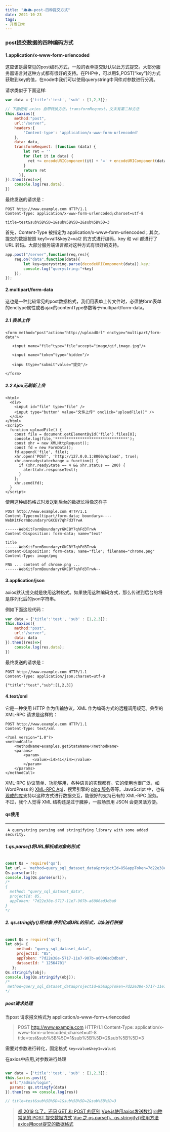 ```yaml
---
title: "🌦🌦-post-四种提交方式"
date: 2021-10-23
tags: 
- 开发日常
---
```

### post提交数据的四种编码方式

#### 1.application/x-www-form-urlencoded
这应该是最常见的post编码方式，一般的表单提交默认以此方式提交。大部分服务器语言对这种方式都有很好的支持。在PHP中，可以用$_POST[“key”]的方式获取到key的值，在node中我们可以使用querystring中间件对参数进行分离。

请求类似于下面这样:
```js
var data = {'title':'test', 'sub' : [1,2,3]};

// 下面使用 axios 自带转换方法，transformRequest，文末有第二种方法
this.$axios({
    method:"post",
    url:"/server",
    headers:{
        'Content-type': 'application/x-www-form-urlencoded'
    },
    data: data,
    transformRequest: [function (data) {
        let ret = ''
        for (let it in data) {
          ret += encodeURIComponent(it) + '=' + encodeURIComponent(data[it]) + '&'
        }
        return ret
      }],
}).then((res)=>{
    console.log(res.data);
})

```
最终发送的请求是：
```
POST http://www.example.com HTTP/1.1
Content-Type: application/x-www-form-urlencoded;charset=utf-8

title=test&sub%5B%5D=1&sub%5B%5D=2&sub%5B%5D=3
```

首先，Content-Type 被指定为 application/x-www-form-urlencoded；其次，提交的数据按照 key1=val1&key2=val2 的方式进行编码，key 和 val 都进行了 URL 转码。大部分服务端语言都对这种方式有很好的支持。

```js
app.post("/server",function(req,res){
    req.on("data",function(data){
        let key=querystring.parse(decodeURIComponent(data)).key;
        console.log("querystring:"+key)
    });
});
```



#### 2.multipart/form-data
这也是一种比较常见的post数据格式，我们用表单上传文件时，必须使form表单的enctype属性或者ajax的contentType参数等于multipart/form-data。

##### 2.1 表单上传
```
<form method="post"action="http://uploadUrl" enctype="multipart/form-data">

   <input name="file"type="file"accept="image/gif,image.jpg"/>

   <input name="token"type="hidden"/>

   <inpu ttype="submit"value="提交"/>

</form>

```
##### 2.2 Ajax无刷新上传
```
<html>
  <div>
    <input id="file" type="file" />
    <input type="button" value="文件上传" onclick="uploadFile()" />
  </div>
</html>
<script>
  function uploadFile() {
    const file = document.getElementById('file').files[0];
    console.log(file,'********************************');
    const xhr = new XMLHttpRequest();
    const fd = new FormData();
    fd.append('file', file);
    xhr.open('POST', 'http://127.0.0.1:8000/upload', true);
    xhr.onreadystatechange = function() {
      if (xhr.readyState == 4 && xhr.status == 200) {
        alert(xhr.responseText);
      }
    };
    xhr.send(fd);
  }
</script>
```

使用这种编码格式时发送到后台的数据长得像这样子

```
POST http://www.example.com HTTP/1.1
Content-Type:multipart/form-data; boundary=----WebKitFormBoundaryrGKCBY7qhFd3TrwA

------WebKitFormBoundaryrGKCBY7qhFd3TrwA
Content-Disposition: form-data; name="text"

title
------WebKitFormBoundaryrGKCBY7qhFd3TrwA
Content-Disposition: form-data; name="file"; filename="chrome.png"
Content-Type: image/png

PNG ... content of chrome.png ...
------WebKitFormBoundaryrGKCBY7qhFd3TrwA--
```

#### 3.application/json
axios默认提交就是使用这种格式。如果使用这种编码方式，那么传递到后台的将是序列化后的json字符串。

例如下面这段代码：
```js
var data = {'title':'test', 'sub' : [1,2,3]};
this.$axios({
    method:"post",
    url:"/server",
    data: data
}).then((res)=>{
    console.log(res.data);
})
```
最终发送的请求是：
```
POST http://www.example.com HTTP/1.1 
Content-Type: application/json;charset=utf-8

{"title":"test","sub":[1,2,3]}
```
#### 4.text/xml
它是一种使用 HTTP 作为传输协议，XML 作为编码方式的远程调用规范。典型的 XML-RPC 请求是这样的：

```
POST http://www.example.com HTTP/1.1 
Content-Type: text/xml

<?xml version="1.0"?>
<methodCall>
    <methodName>examples.getStateName</methodName>
    <params>
        <param>
            <value><i4>41</i4></value>
        </param>
    </params>
</methodCall>
```
XML-RPC 协议简单、功能够用，各种语言的实现都有。它的使用也很广泛，如 WordPress 的 [XML-RPC Api](http://codex.wordpress.org/XML-RPC_WordPress_API)，搜索引擎的 [ping 服务](http://help.baidu.com/question?prod_en=master&class=476&id=1000423)等等。JavaScript 中，也有[现成的库](http://plugins.jquery.com/xmlrpc/)支持以这种方式进行数据交互，能很好的支持已有的 XML-RPC 服务。不过，我个人觉得 XML 结构还是过于臃肿，一般场景用 JSON 会更灵活方便。


#### qs使用
---
  ` A querystring parsing and stringifying library with some added security.`

##### 1.qs.parse()将URL解析成对象的形式
```js

const Qs = require('qs');
let url = 'method=query_sql_dataset_data&projectId=85&appToken=7d22e38e-5717-11e7-907b-a6006ad3dba0';
Qs.parse(url);
console.log(Qs.parse(url));
/*
{
  method: "query_sql_dataset_data",
  projectId: 85,
  appToken: "7d22e38e-5717-11e7-907b-a6006ad3dba0
}
*/
```
##### 2. qs.stringify()将对象 序列化成URL的形式，以&进行拼接

```js

const Qs = require('qs');
let obj= {
     method: "query_sql_dataset_data",
     projectId: "85",
     appToken: "7d22e38e-5717-11e7-907b-a6006ad3dba0",
     datasetId: " 12564701"
   };
Qs.stringify(obj);
console.log(Qs.stringify(obj)); 
/*
 method=query_sql_dataset_data&projectId=85&appToken=7d22e38e-5717-11e7-907b-a6006ad3dba0&datasetId=%2012564701
*/
```


##### post请求处理

当post 请求报文格式为
application/x-www-form-urlencoded

>POST http://www.example.com HTTP/1.1
Content-Type: application/x-www-form-urlencoded;charset=utf-8
>title=test&sub%5B%5D=1&sub%5B%5D=2&sub%5B%5D=3

需要对参数进行转化，固定格式 `key=value&key1=value1`

在axios中应用,对参数进行处理

```js

var data = {'title':'test', 'sub' : [1,2,3]};
this.$axios.post({
  url:"/admin/login",
  params: qs.stringfy(data)
}).then(res => console.log(res))

// title=test&sub%5B%5D=1&sub%5B%5D=2&sub%5B%5D=3

```

>[都 2019 年了，还问 GET 和 POST 的区别](https://blog.fundebug.com/2019/02/22/compare-http-method-get-and-post/)
 [Vue.js使用axios发送数组](https://www.jianshu.com/p/62546d82f380)
[四种常见的 POST 提交数据方式](https://imququ.com/post/four-ways-to-post-data-in-http.html)
> [Vue 之 qs.parse()、qs.stringify()使用方法](https://blog.csdn.net/qq_43290288/article/details/106683304)
> [axios用post提交的数据格式](https://blog.csdn.net/wopelo/article/details/78783442)
